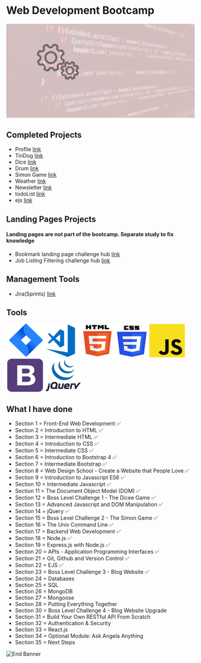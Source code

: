# Web Development Bootcamp

![Begin Banner](Documentation/Under_Development.gif)

## Completed Projects
* Profile [link](https://github.com/pittyh6/Web_Development_Bootcamp_2021/tree/main/Profile_project)
* TinDog [link](https://github.com/pittyh6/Web_Development_Bootcamp_2021/tree/main/TinDog_project)
* Dice [link](https://github.com/pittyh6/Web_Development_Bootcamp_2021/tree/main/The_Dice_Challenge)
* Drum [link](https://github.com/pittyh6/Web_Development_Bootcamp_2021/tree/main/Drum_project)
* Simon Game [link](https://github.com/pittyh6/Web_Development_Bootcamp_2021/tree/main/Simon_Game_project)
* Weather [link](https://github.com/pittyh6/Web_Development_Bootcamp_2021/tree/main/weather_project)
* Newsletter [link](https://github.com/pittyh6/Web_Development_Bootcamp_2021/tree/main/newsletter_signup)
* todoList [link](https://github.com/pittyh6/Web_Development_Bootcamp_2021/tree/main/todolist_v1)
* ejs [link](https://github.com/pittyh6/Web_Development_Bootcamp_2021/tree/main/ejs_challenge)

## Landing Pages Projects
#### Landing pages are not part of the bootcamp. Separate study to fix knowledge
* Bookmark landing page challenge hub [link](https://github.com/pittyh6/bookmark_landing_page)
* Job Listing Filtering challenge hub [link](https://github.com/pittyh6/job_listing_filtering)

## Management Tools
* Jira(Sprints) [link](https://github.com/pittyh6/Web_Development_Bootcamp_2021/tree/main/Jira%20-%20Sprints%20-%20Managment)

## Tools
<img src= Documentation/jira.png  height="90" width="100" ><img src= Documentation/vscode.png  height="90" width="100"><img src= Documentation/html.png  height="90" width="90"><img src= Documentation/css.png  height="90" width="90"><img src= Documentation/js.png  height="90" width="100"><img src= Documentation/bootstrap.png  height="90" width="100"><img src= Documentation/jquery.png  height="90" width="100">

## What I have done

* Section 1 = Front-End Web Development ✅
* Section 2 = Introduction to HTML ✅
* Section 3 = Intermediate HTML ✅
* Section 4 = Introduction to CSS ✅
* Section 5 = Intermediate CSS ✅
* Section 6 = Introduction to Bootstrap 4 ✅
* Section 7 = Intermediate Bootstrap ✅
* Section 8 = Web Design School - Create a Website that People Love ✅
* Section 9 = Introduction to Javascript ES6 ✅
* Section 10 = Intermediate Javascript ✅
* Section 11 = The Document Object Model (DOM) ✅
* Section 12 = Boss Level Challenge 1 - The Dicee Game ✅
* Section 13 = Advanced Javascript and DOM Manipulation ✅
* Section 14 = jQuery ✅
* Section 15 = Boss Level Challenge 2 - The Simon Game ✅
* Section 16 = The Unix Command Line ✅
* Section 17 = Backend Web Development ✅
* Section 18 = Node.js ✅
* Section 19 = Express.js with Node.js ✅
* Section 20 = APIs - Application Programming Interfaces ✅
* Section 21 = Git, Github and Version Control ✅
* Section 22 = EJS ✅
* Section 23 = Boss Level Challenge 3 - Blog Website ✅
* Section 24 = Databases
* Section 25 = SQL
* Section 26 = MongoDB
* Section 27 = Mongoose
* Section 28 = Putting Everything Together
* Section 30 = Boss Level Challenge 4 - Blog Website Upgrade
* Section 31 = Build Your Own RESTful API From Scratch
* Section 32 = Authentication & Security
* Section 33 = React.js
* Section 34 = Optional Module: Ask Angela Anything
* Section 35 = Next Steps

![End Banner](Documentation/botton-1200x350.gif)